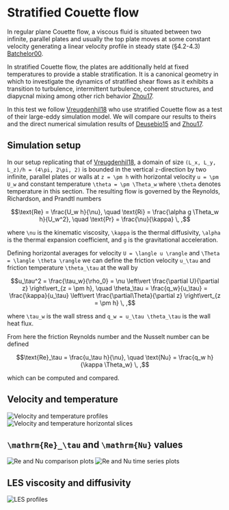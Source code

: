 # Stratified Couette flow

In regular plane Couette flow, a viscous fluid is situated between two infinite, parallel plates and usually the top
plate moves at some constant velocity generating a linear velocity profile in steady state
(§4.2-4.3) [Batchelor00](@cite).

In stratified Couette flow, the plates are additionally held at fixed temperatures to provide a stable stratification.
It is a canonical geometry in which to investigate the dynamics of stratified shear flows as it exhibits a transition to
turbulence, intermittent turbulence, coherent structures, and diapycnal mixing among other rich behavior [Zhou17](@cite).

In this test we follow [Vreugdenhil18](@cite) who use stratified Couette flow as a test of their large-eddy simulation
model. We will compare our results to theirs and the direct numerical simulation results of [Deusebio15](@cite) and
[Zhou17](@cite).

## Simulation setup

In our setup replicating that of [Vreugdenhil18](@cite), a domain of size ``(L_x, L_y, L_z)/h = (4\pi, 2\pi, 2)``
is bounded in the vertical ``z``-direction by two infinite, parallel plates or walls at ``z = \pm h`` with horizontal
velocity ``u = \pm U_w`` and constant temperature ``\theta = \pm \Theta_w`` where ``\theta`` denotes temperature in this
section. The resulting flow is governed by the Reynolds, Richardson, and Prandtl numbers
```math
\text{Re} = \frac{U_w h}{\nu}, \quad
\text{Ri} = \frac{\alpha g \Theta_w h}{U_w^2}, \quad
\text{Pr} = \frac{\nu}{\kappa} \, ,
```
where ``\nu`` is the kinematic viscosity, ``\kappa`` is the thermal diffusivity, ``\alpha`` is the thermal expansion
coefficient, and ``g`` is the gravitational acceleration.

Defining horizontal averages for velocity ``U = \langle u \rangle`` and ``\Theta = \langle \theta \rangle`` we can
define the friction velocity ``u_\tau`` and friction temperature ``\theta_\tau`` at the wall by
```math
u_\tau^2 = \frac{\tau_w}{\rho_0}
         = \nu \left\vert \frac{\partial U}{\partial z} \right\vert_{z = \pm h}, \quad
\theta_\tau = \frac{q_w}{u_\tau}
            = \frac{\kappa}{u_\tau} \left\vert \frac{\partial\Theta}{\partial z} \right\vert_{z = \pm h} \, ,
```
where ``\tau_w`` is the wall stress and ``q_w = u_\tau \theta_\tau`` is the wall heat flux.

From here the friction Reynolds number and the Nusselt number can be defined
```math
\text{Re}_\tau = \frac{u_\tau h}{\nu}, \quad \text{Nu} = \frac{q_w h}{\kappa \Theta_w} \, ,
```
which can be computed and compared.

## Velocity and temperature
![Velocity and temperature profiles](plots_stratified_couette_flow_stratified_couette_flow_velocity_temperature_profiles.png)
![Velocity and temperature horizontal slices](plots_stratified_couette_flow_stratified_couette_flow_velocity_temperature_slices.png)

## ``\mathrm{Re}_\tau`` and ``\mathrm{Nu}`` values
![Re and Nu comparison plots](plots_stratified_couette_flow_stratified_couette_flow_Re_Nu_scatter.png)
![Re and Nu time series plots](plots_stratified_couette_flow_stratified_couette_flow_Re_Nu_timeseries.png)

## LES viscosity and diffusivity
![LES profiles](plots_stratified_couette_flow_stratified_couette_flow_LES_profiles.png)
